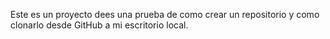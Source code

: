 Este es un proyecto dees una prueba de como crear un repositorio y como clonarlo desde GitHub a mi escritorio local.
